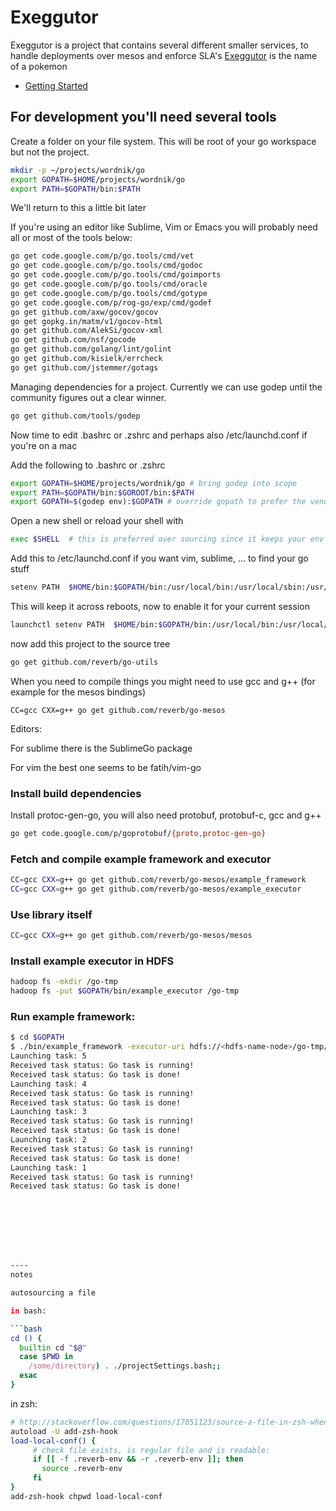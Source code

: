 # Exeggutor

Exeggutor is a project that contains several different smaller services, to handle deployments over mesos and enforce SLA's
[Exeggutor](http://bulbapedia.bulbagarden.net/wiki/Exeggutor_(Pok%C3%A9mon)) is the name of a pokemon

* [Getting Started](#getting-started)

## For development you'll need several tools

Create a folder on your file system. This will be root of your go workspace but not the project.

```bash
mkdir -p ~/projects/wordnik/go
export GOPATH=$HOME/projects/wordnik/go
export PATH=$GOPATH/bin:$PATH
```

We'll return to this a little bit later

If you're using an editor like Sublime, Vim or Emacs you will probably need all or most of the tools below:

```bash
go get code.google.com/p/go.tools/cmd/vet
go get code.google.com/p/go.tools/cmd/godoc
go get code.google.com/p/go.tools/cmd/goimports
go get code.google.com/p/go.tools/cmd/oracle
go get code.google.com/p/go.tools/cmd/gotype
go get code.google.com/p/rog-go/exp/cmd/godef
go get github.com/axw/gocov/gocov
go get gopkg.in/matm/v1/gocov-html
go get github.com/AlekSi/gocov-xml
go get github.com/nsf/gocode
go get github.com/golang/lint/golint
go get github.com/kisielk/errcheck
go get github.com/jstemmer/gotags 
```

Managing dependencies for a project.  Currently we can use godep until the community figures out a clear winner.

```bash
go get github.com/tools/godep
```

Now time to edit .bashrc or .zshrc and perhaps also /etc/launchd.conf if you're on a mac

Add the following to .bashrc or .zshrc

```bash
export GOPATH=$HOME/projects/wordnik/go # bring godep into scope
export PATH=$GOPATH/bin:$GOROOT/bin:$PATH
export GOPATH=$(godep env):$GOPATH # override gopath to prefer the vendor directory
```

Open a new shell or reload your shell with 

```bash
exec $SHELL  # this is preferred over sourcing since it keeps your env clean 
```

Add this to /etc/launchd.conf if you want vim, sublime, ... to find your go stuff

```bash
setenv PATH  $HOME/bin:$GOPATH/bin:/usr/local/bin:/usr/local/sbin:/usr/bin:/usr/sbin:/bin:/sbin
```

This will keep it across reboots, now to enable it for your current session

```bash
launchctl setenv PATH  $HOME/bin:$GOPATH/bin:/usr/local/bin:/usr/local/sbin:/usr/bin:/usr/sbin:/bin:/sbin
```

now add this project to the source tree

```bash
go get github.com/reverb/go-utils
```

When you need to compile things you might need to use gcc and g++ (for example for the mesos bindings)

```
CC=gcc CXX=g++ go get github.com/reverb/go-mesos
```

Editors: 

For sublime there is the SublimeGo package

For vim the best one seems to be fatih/vim-go


### Install build dependencies

Install protoc-gen-go, you will also need protobuf, protobuf-c, gcc and g++

```bash
go get code.google.com/p/goprotobuf/{proto,protoc-gen-go}
```

### Fetch and compile example framework and executor

```bash
CC=gcc CXX=g++ go get github.com/reverb/go-mesos/example_framework
CC=gcc CXX=g++ go get github.com/reverb/go-mesos/example_executor
```

### Use library itself

```bash
CC=gcc CXX=g++ go get github.com/reverb/go-mesos/mesos
```

### Install example executor in HDFS

```bash
hadoop fs -mkdir /go-tmp
hadoop fs -put $GOPATH/bin/example_executor /go-tmp
```

### Run example framework:

```bash
$ cd $GOPATH
$ ./bin/example_framework -executor-uri hdfs://<hdfs-name-node>/go-tmp/example_executor
Launching task: 5
Received task status: Go task is running!
Received task status: Go task is done!
Launching task: 4
Received task status: Go task is running!
Received task status: Go task is done!
Launching task: 3
Received task status: Go task is running!
Received task status: Go task is done!
Launching task: 2
Received task status: Go task is running!
Received task status: Go task is done!
Launching task: 1
Received task status: Go task is running!
Received task status: Go task is done!








----
notes

autosourcing a file

in bash:

```bash
cd () {
  builtin cd "$@"
  case $PWD in
    /some/directory) . ./projectSettings.bash;;
  esac
}
```

in zsh:

```bash
# http://stackoverflow.com/questions/17051123/source-a-file-in-zsh-when-entering-a-directory
autoload -U add-zsh-hook
load-local-conf() {
     # check file exists, is regular file and is readable:
     if [[ -f .reverb-env && -r .reverb-env ]]; then
       source .reverb-env
     fi
}
add-zsh-hook chpwd load-local-conf
```